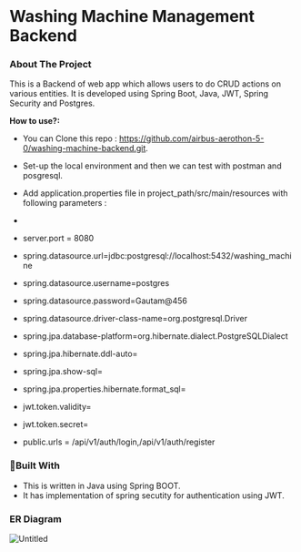 <br />
<p align="center">

 <h1> Washing Machine Management Backend </h1>
<!-- ABOUT THE PROJECT -->
<h3>About The Project</h3>

This is a Backend of web app which allows users to do CRUD actions on various entities. 
It is developed using Spring Boot, Java, JWT, Spring Security and Postgres.

**How to use?:**
* You can Clone this repo : https://github.com/airbus-aerothon-5-0/washing-machine-backend.git.
* Set-up the local environment and then we can test with postman and posgresql.
* Add application.properties file in project_path/src/main/resources with following parameters :
* 
* server.port = 8080
* spring.datasource.url=jdbc:postgresql://localhost:5432/washing_machine
* spring.datasource.username=postgres
* spring.datasource.password=Gautam@456
* spring.datasource.driver-class-name=org.postgresql.Driver
* spring.jpa.database-platform=org.hibernate.dialect.PostgreSQLDialect
* spring.jpa.hibernate.ddl-auto=
* spring.jpa.show-sql=
* spring.jpa.properties.hibernate.format_sql=


* jwt.token.validity=
* jwt.token.secret=
* public.urls =   /api/v1/auth/login,/api/v1/auth/register

### :hammer:Built With
* This is written in Java using Spring BOOT.
* It has implementation of spring secutity for authentication using JWT.

</p>


### ER Diagram

![Untitled](https://github.com/airbus-aerothon-5-0/washing-machine-backend/assets/64781854/f7f6719c-a896-445e-99b3-2e138c9deff9)

